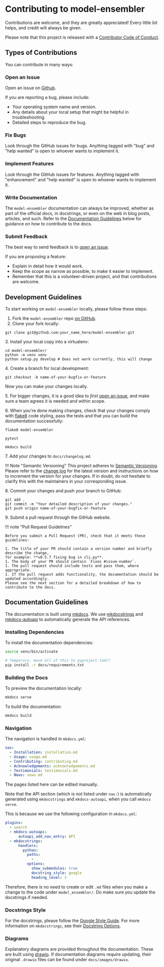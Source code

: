# Contributing to model-ensembler
Contributions are welcome, and they are greatly appreciated! Every little bit
helps, and credit will always be given.

Please note that this project is released
with a [Contributor Code of Conduct](code_of_conduct.md).

## Types of Contributions

You can contribute in many ways:

### Open an Issue
Open an issue on [Github](https://github.com/antarctica/model-ensembler/issues).

If you are reporting a bug, please include:

* Your operating system name and version.
* Any details about your local setup that might be helpful in troubleshooting.
* Detailed steps to reproduce the bug.

### Fix Bugs
Look through the GitHub issues for bugs. Anything tagged with "bug" and "help
wanted" is open to whoever wants to implement it.

### Implement Features
Look through the GitHub issues for features. Anything tagged with "enhancement"
and "help wanted" is open to whoever wants to implement it.

### Write Documentation
The `model-ensembler` documentation can always be improved, whether as part of the
official docs, in docstrings, or even on the web in blog posts, articles, and such. Refer to the [Documentation Guidelines](#documentation-guidelines) below for guidance on how to contribute to the docs.

### Submit Feedback
The best way to send feedback is to [open an issue](https://github.com/antarctica/model-ensembler/issues).

If you are proposing a feature:

* Explain in detail how it would work.
* Keep the scope as narrow as possible, to make it easier to implement.
* Remember that this is a volunteer-driven project, and that contributions
  are welcome.

## Development Guidelines
To start working on `model-ensembler` locally, please follow these steps:

1. Fork the `model-ensembler` repo [on GitHub](https://github.com/environmental-forecasting/model-ensembler).
2. Clone your fork locally:

```shell
git clone git@github.com:your_name_here/model-ensembler.git
```

3\. Install your local copy into a virtualenv:

```shell
cd model-ensembler/
python -m venv venv
python setup.py develop # Does not work currently, this will change
```

4\. Create a branch for local development:

```
git checkout -b name-of-your-bugfix-or-feature
```

Now you can make your changes locally.

5\. For bigger changes, it is a good idea to _first_
[open an issue](https://github.com/environmental-forecasting/model-ensembler/issues),
and make sure a team agrees it is needed and within scope.

6\. When you're done making changes, check that your changes comply with [flake8](https://flake8.pycqa.org/en/latest/) code styling, pass the tests and that you can build the documentation successfully:

```shell
flake8 model-ensembler

pytest

mkdocs build
```

7\. Add your changes to `docs/changelog.md`.

!!! Note "Semantic Versioning"
    This project adheres to [Semantic Versioning](https://semver.org/spec/v2.0.0.html). Please refer to the [change log](CHANGELOG.md) for the latest version and instructions on how to increment the version for your changes. If in doubt, do not hesitate to clarify this with the maintainers in your corresponding issue.

8\. Commit your changes and push your branch to GitHub:

```shell
git add .
git commit -m "Your detailed description of your changes."
git push origin name-of-your-bugfix-or-feature
```

9\. Submit a pull request through the GitHub website.

!!! note "Pull Request Guidelines"

    Before you submit a Pull Request (PR), check that it meets these guidelines:

    1. The title of your PR should contain a version number and briefly describe the change,
    for example: **v0.5.7 fixing bug in cli.py**.
    1. The body of your PR should contain `Fixes #issue-number`.
    1. The pull request should include tests and pass them, where appropriate.
    1. If the pull request adds functionality, the documentation should be updated accordingly.
    Please see the next section for a detailed breakdown of how to contribute to the docs.

## Documentation Guidelines

The documentation is built using [mkdocs](https://www.mkdocs.org/). We use [mkdocstrings](https://mkdocstrings.github.io/) and [mkdocs-autoapi](https://mkdocs-autoapi.readthedocs.io/en/latest/) to automatically generate the API references.

### Installing Dependencies
To install the documentation dependencies:

```bash
source venv/bin/activate

# Temporary, move all of this to pyproject.toml?
pip install -r docs/requirements.txt
```

### Building the Docs
To preview the documentation locally:
```bash
mkdocs serve
```

To build the documentation:
```bash
mkdocs build
```

### Navigation
The navigation is handled in `mkdocs.yml`:
```yaml
nav:
  - Installation: installation.md
  - Usage: usage.md
  - Contributing: contributing.md
  - Acknowledgements: acknowledgements.md
  - Testimonials: testimonials.md
  - News: news.md
```
The pages listed here can be edited manually.

Note that the API section (which is not listed under `nav:`) is automatically generated using `mkdocstrings` and `mkdocs-autoapi`, when you call `mkdocs serve`.

This is because we use the following configuration in `mkdocs.yml`:
```yaml
plugins:
  - search
  - mkdocs-autoapi:
      autoapi_add_nav_entry: API
  - mkdocstrings:
      handlers:
        python:
          paths:
            - .
          options:
            show_submodules: true
            docstring_style: google
            heading_level: 3
```

Therefore, there is no need to create or edit `.md` files when you make a change to the code under `model_ensembler/`. Do make sure you update the docstrings if needed.

### Docstrings Style
For the docstrings, please follow the [Google Style Guide][4]. For more information on `mkdocstrings`, see their [Docstring Options][5].

### Diagrams
Explanatory diagrams are provided throughout the documentation. These are built using [drawio](https://www.drawio.com/).
If documentation diagrams require updating, their original `.drawio` files can be found under `docs/images/drawio`.

[1]: https://github.com/wrf-model/WRF
[2]: https://github.com/RJArthern/WAVI.jl
[3]: https://github.com/antarctica/IceNet-Pipeline
[4]: https://www.sphinx-doc.org/en/master/usage/extensions/example_google.html#example-google
[5]: https://mkdocstrings.github.io/python/usage/configuration/docstrings/
